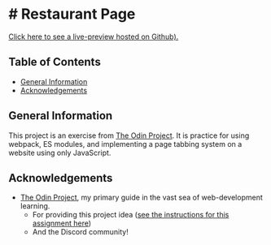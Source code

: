 # # Restaurant Page

[Click here to see a live-preview hosted on Github).](https://mononoken.github.io/restaurant-page/)

## Table of Contents

- [General Information](#general-information)
- [Acknowledgements](#acknowledgements)

## General Information

This project is an exercise from [The Odin Project](https://theodinproject.com). It is practice for using webpack, ES modules, and implementing a page tabbing system on a website using only JavaScript.

## Acknowledgements

- [The Odin Project](https://www.theodinproject.com), my primary guide in the vast sea of web-development learning.
  - For providing this project idea ([see the instructions for this assignment here](https://www.theodinproject.com/lessons/javascript-restaurant-page))
  - And the Discord community!
